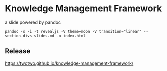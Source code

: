 # Knowledge Management Framework

a slide powered by pandoc

    pandoc -s -i -t revealjs -V theme=moon -V transition="linear" --section-divs slides.md -o index.html

## Release

<https://twotwo.github.io/knowledge-management-framework/>
